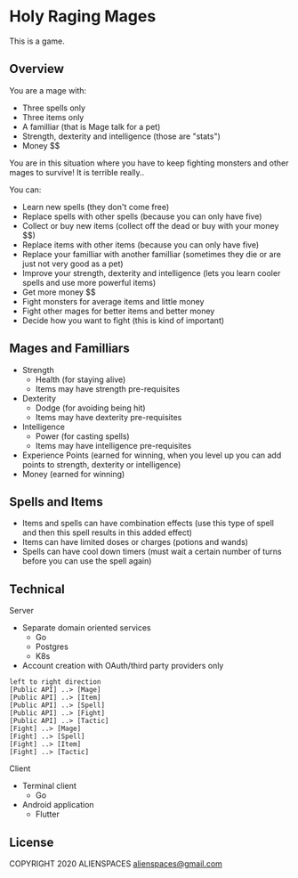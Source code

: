 # Holy Raging Mages

This is a game.

## Overview

You are a mage with:

* Three spells only
* Three items only
* A familliar (that is Mage talk for a pet)
* Strength, dexterity and intelligence (those are "stats")
* Money $$

You are in this situation where you have to keep fighting monsters and other mages to survive! It is terrible really..

You can:

* Learn new spells (they don't come free)
* Replace spells with other spells (because you can only have five)
* Collect or buy new items (collect off the dead or buy with your money $$)
* Replace items with other items (because you can only have five)
* Replace your familliar with another familliar (sometimes they die or are just not very good as a pet)
* Improve your strength, dexterity and intelligence (lets you learn cooler spells and use more powerful items)
* Get more money $$
* Fight monsters for average items and little money
* Fight other mages for better items and better money
* Decide how you want to fight (this is kind of important)

## Mages and Familliars

* Strength
  * Health (for staying alive)
  * Items may have strength pre-requisites
* Dexterity
  * Dodge (for avoiding being hit)
  * Items may have dexterity pre-requisites
* Intelligence
  * Power (for casting spells)
  * Items may have intelligence pre-requisites
* Experience Points (earned for winning, when you level up you can add points to strength, dexterity or intelligence)
* Money (earned for winning)

## Spells and Items

  * Items and spells can have combination effects (use this type of spell and then this spell results in this added effect)
  * Items can have limited doses or charges (potions and wands)
  * Spells can have cool down timers (must wait a certain number of turns before you can use the spell again)

## Technical

Server

* Separate domain oriented services
  * Go
  * Postgres 
  * K8s
* Account creation with OAuth/third party providers only

```plantuml
left to right direction
[Public API] ..> [Mage]
[Public API] ..> [Item]
[Public API] ..> [Spell]
[Public API] ..> [Fight]
[Public API] ..> [Tactic]
[Fight] ..> [Mage]
[Fight] ..> [Spell]
[Fight] ..> [Item]
[Fight] ..> [Tactic]
```

Client

* Terminal client
  * Go
* Android application
  * Flutter

## License

COPYRIGHT 2020 ALIENSPACES alienspaces@gmail.com
